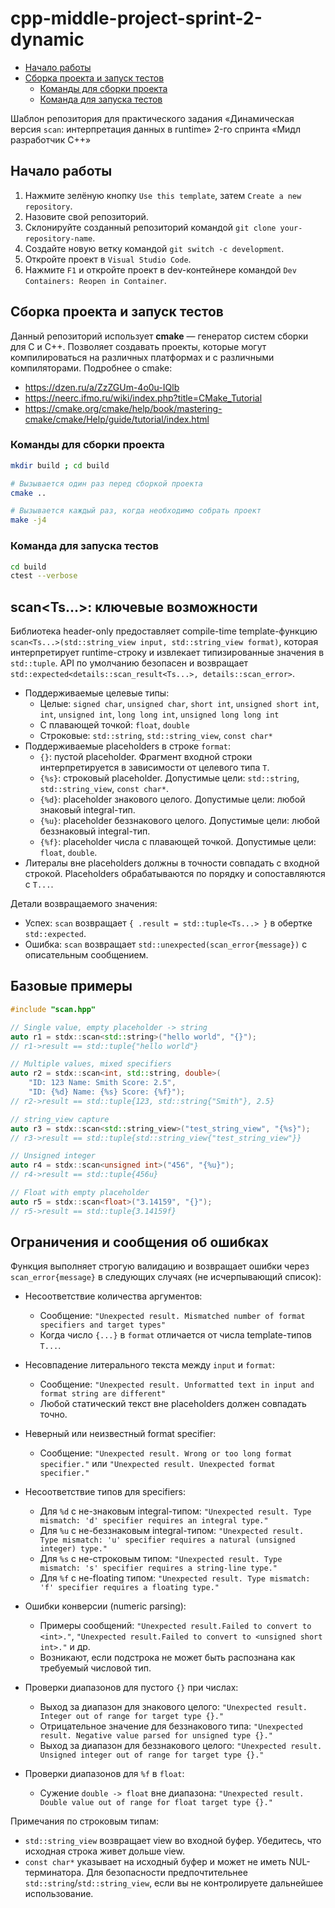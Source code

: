 # cpp-middle-project-sprint-2-dynamic <!-- omit in toc -->

- [Начало работы](#начало-работы)
- [Сборка проекта и запуск тестов](#сборка-проекта-и-запуск-тестов)
  - [Команды для сборки проекта](#команды-для-сборки-проекта)
  - [Команда для запуска тестов](#команда-для-запуска-тестов)


Шаблон репозитория для практического задания «Динамическая версия `scan`: интерпретация данных в runtime» 2-го спринта «Мидл разработчик С++»

## Начало работы

1. Нажмите зелёную кнопку `Use this template`, затем `Create a new repository`.
2. Назовите свой репозиторий.
3. Склонируйте созданный репозиторий командой `git clone your-repository-name`.
4. Создайте новую ветку командой `git switch -c development`.
5. Откройте проект в `Visual Studio Code`.
6. Нажмите `F1` и откройте проект в dev-контейнере командой `Dev Containers: Reopen in Container`.

## Сборка проекта и запуск тестов

Данный репозиторий использует **cmake** — генератор систем сборки для C и C++. Позволяет создавать проекты, которые могут компилироваться на различных платформах и с различными компиляторами. Подробнее о cmake:
  - https://dzen.ru/a/ZzZGUm-4o0u-IQlb
  - https://neerc.ifmo.ru/wiki/index.php?title=CMake_Tutorial
  - https://cmake.org/cmake/help/book/mastering-cmake/cmake/Help/guide/tutorial/index.html

### Команды для сборки проекта

```bash
mkdir build ; cd build

# Вызывается один раз перед сборкой проекта
cmake ..

# Вызывается каждый раз, когда необходимо собрать проект
make -j4
```

### Команда для запуска тестов

```bash
cd build
ctest --verbose
```

## scan<Ts...>: ключевые возможности

Библиотека header-only предоставляет compile-time template-функцию `scan<Ts...>(std::string_view input, std::string_view format)`, которая интерпретирует runtime-строку и извлекает типизированные значения в `std::tuple`. API по умолчанию безопасен и возвращает `std::expected<details::scan_result<Ts...>, details::scan_error>`.

- Поддерживаемые целевые типы:
  - Целые: `signed char`, `unsigned char`, `short int`, `unsigned short int`, `int`, `unsigned int`, `long long int`, `unsigned long long int`
  - С плавающей точкой: `float`, `double`
  - Строковые: `std::string`, `std::string_view`, `const char*`
- Поддерживаемые placeholders в строке `format`:
  - `{}`: пустой placeholder. Фрагмент входной строки интерпретируется в зависимости от целевого типа `T`.
  - `{%s}`: строковый placeholder. Допустимые цели: `std::string`, `std::string_view`, `const char*`.
  - `{%d}`: placeholder знакового целого. Допустимые цели: любой знаковый integral-тип.
  - `{%u}`: placeholder беззнакового целого. Допустимые цели: любой беззнаковый integral-тип.
  - `{%f}`: placeholder числа с плавающей точкой. Допустимые цели: `float`, `double`.
- Литералы вне placeholders должны в точности совпадать с входной строкой. Placeholders обрабатываются по порядку и сопоставляются с `T...`.

Детали возвращаемого значения:
- Успех: `scan` возвращает `{ .result = std::tuple<Ts...> }` в обертке `std::expected`.
- Ошибка: `scan` возвращает `std::unexpected(scan_error{message})` с описательным сообщением.

## Базовые примеры

```cpp
#include "scan.hpp"

// Single value, empty placeholder -> string
auto r1 = stdx::scan<std::string>("hello world", "{}");
// r1->result == std::tuple{"hello world"}

// Multiple values, mixed specifiers
auto r2 = stdx::scan<int, std::string, double>(
    "ID: 123 Name: Smith Score: 2.5",
    "ID: {%d} Name: {%s} Score: {%f}");
// r2->result == std::tuple{123, std::string{"Smith"}, 2.5}

// string_view capture
auto r3 = stdx::scan<std::string_view>("test_string_view", "{%s}");
// r3->result == std::tuple{std::string_view{"test_string_view"}}

// Unsigned integer
auto r4 = stdx::scan<unsigned int>("456", "{%u}");
// r4->result == std::tuple{456u}

// Float with empty placeholder
auto r5 = stdx::scan<float>("3.14159", "{}");
// r5->result == std::tuple{3.14159f}
```

## Ограничения и сообщения об ошибках

Функция выполняет строгую валидацию и возвращает ошибки через `scan_error{message}` в следующих случаях (не исчерпывающий список):

- Несоответствие количества аргументов:
  - Сообщение: `"Unexpected result. Mismatched number of format specifiers and target types"`
  - Когда число `{...}` в `format` отличается от числа template-типов `T...`.

- Несовпадение литерального текста между `input` и `format`:
  - Сообщение: `"Unexpected result. Unformatted text in input and format string are different"`
  - Любой статический текст вне placeholders должен совпадать точно.

- Неверный или неизвестный format specifier:
  - Сообщение: `"Unexpected result. Wrong or too long format specifier."` или `"Unexpected result. Unexpected format specifier."`

- Несоответствие типов для specifiers:
  - Для `%d` с не-знаковым integral-типом: `"Unexpected result. Type mismatch: 'd' specifier requires an integral type."`
  - Для `%u` с не-беззнаковым integral-типом: `"Unexpected result. Type mismatch: 'u' specifier requires a natural (unsigned integer) type."`
  - Для `%s` с не-строковым типом: `"Unexpected result. Type mismatch: 's' specifier requires a string-line type."`
  - Для `%f` с не-floating типом: `"Unexpected result. Type mismatch: 'f' specifier requires a floating type."`

- Ошибки конверсии (numeric parsing):
  - Примеры сообщений: `"Unexpected result.Failed to convert to <int>."`, `"Unexpected result.Failed to convert to <unsigned short int>."` и др.
  - Возникают, если подстрока не может быть распознана как требуемый числовой тип.

- Проверки диапазонов для пустого `{}` при числах:
  - Выход за диапазон для знакового целого: `"Unexpected result. Integer out of range for target type {}."`
  - Отрицательное значение для беззнакового типа: `"Unexpected result. Negative value parsed for unsigned type {}."`
  - Выход за диапазон для беззнакового целого: `"Unexpected result. Unsigned integer out of range for target type {}."`

- Проверки диапазонов для `%f` в `float`:
  - Сужение `double -> float` вне диапазона: `"Unexpected result. Double value out of range for float target type {}."`

Примечания по строковым типам:
- `std::string_view` возвращает view во входной буфер. Убедитесь, что исходная строка живет дольше view.
- `const char*` указывает на исходный буфер и может не иметь NUL-терминатора. Для безопасности предпочтительнее `std::string`/`std::string_view`, если вы не контролируете дальнейшее использование.
